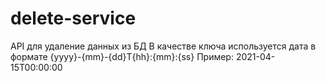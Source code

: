 # delete-service
API для удаление данных из БД
В качестве ключа используется дата в формате {yyyy}-{mm}-{dd}T{hh}:{mm}:{ss}
Пример: 2021-04-15T00:00:00
